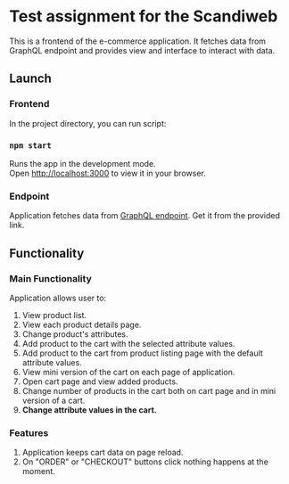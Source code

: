 # Test assignment for the Scandiweb

This is a frontend of the e-commerce application. It fetches data from GraphQL endpoint and provides view and interface to interact with data.

## Launch
### Frontend

In the project directory, you can run script:

### `npm start`

Runs the app in the development mode.\
Open [http://localhost:3000](http://localhost:3000) to view it in your browser.

### Endpoint

Application fetches data from [GraphQL endpoint](https://github.com/scandiweb/junior-react-endpoint). Get it from the provided link.

## Functionality

### Main Functionality

Application allows user to:
1. View product list.
2. View each product details page.
3. Change product's attributes.
4. Add product to the cart with the selected attribute values.
5. Add product to the cart from product listing page with the default attribute values.
6. View mini version of the cart on each page of application.
7. Open cart page and view added products.
8. Change number of products in the cart both on cart page and in mini version of a cart.
9. **Change attribute values in the cart.**

### Features

1. Application keeps cart data on page reload.
2. On "ORDER" or "CHECKOUT" buttons click nothing happens at the moment.
